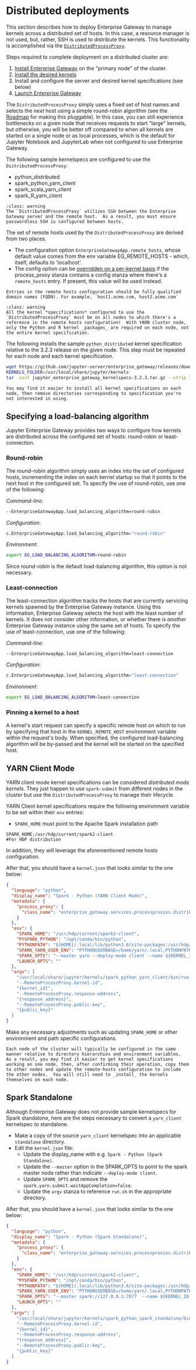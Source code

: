 # Distributed deployments

This section describes how to deploy Enterprise Gateway to manage kernels across a distributed set of hosts. In this case, a resource manager is not used, but, rather, SSH is used to distribute the kernels. This functionality is accomplished via the [`DistributedProcessProxy`](../contributors/system-architecture.md#distributedprocessproxy).

Steps required to complete deployment on a distributed cluster are:

1. [Install Enterprise Gateway](installing-eg.md) on the "primary node" of the cluster.
1. [Install the desired kernels](installing-kernels.md)
1. Install and configure the server and desired kernel specifications (see below)
1. [Launch Enterprise Gateway](launching-eg.md)

The `DistributedProcessProxy` simply uses a fixed set of host names and selects the _next_ host using a simple round-robin algorithm (see the [Roadmap](../contributors/roadmap.md) for making this pluggable). In this case, you can still experience bottlenecks on a given node that receives requests to start "large" kernels, but otherwise, you will be better off compared to when all kernels are started on a single node or as local processes, which is the default for Jupyter Notebook and JupyterLab when not configured to use Enterprise Gateway.

The following sample kernelspecs are configured to use the `DistributedProcessProxy`:

- python_distributed
- spark_python_yarn_client
- spark_scala_yarn_client
- spark_R_yarn_client

```{admonition} Important!
:class: warning
The `DistributedProcessProxy` utilizes SSH between the Enterprise Gateway server and the remote host.  As a result, you must ensure passwordless SSH is configured between hosts.
```

The set of remote hosts used by the `DistributedProcessProxy` are derived from two places.

- The configuration option `EnterpriseGatewayApp.remote_hosts`, whose default value comes from the env variable EG_REMOTE_HOSTS - which, itself, defaults to 'localhost'.
- The config option can be [overridden on a per-kernel basis](config-kernel-override.md#per-kernel-configuration-overrides) if the process_proxy stanza contains a config stanza where there's a `remote_hosts` entry. If present, this value will be used instead.

```{tip}
Entries in the remote hosts configuration should be fully qualified domain names (FQDN). For example, `host1.acme.com, host2.acme.com`
```

```{admonition} Important!
:class: warning
All the kernel *specifications* configured to use the `DistributedProcessProxy` must be on all nodes to which there's a reference in the remote hosts configuration!  With YARN cluster node, only the Python and R kernel _packages_ are required on each node, not the entire kernel specification.
```

The following installs the sample `python_distributed` kernel specification relative to the 3.2.3 release on the given node. This step must be repeated for each node and each kernel specification.

```Bash
wget https://github.com/jupyter-server/enterprise_gateway/releases/download/v3.2.3/jupyter_enterprise_gateway_kernelspecs-3.2.3.tar.gz
KERNELS_FOLDER=/usr/local/share/jupyter/kernels
tar -zxvf jupyter_enterprise_gateway_kernelspecs-3.2.3.tar.gz --strip 1 --directory $KERNELS_FOLDER/python_distributed/ python_distributed/
```

```{tip}
You may find it easier to install all kernel specifications on each node, then remove directories corresponding to specification you're not interested in using.
```

## Specifying a load-balancing algorithm

Jupyter Enterprise Gateway provides two ways to configure how kernels are distributed across the configured set of hosts: round-robin or least-connection.

### Round-robin

The round-robin algorithm simply uses an index into the set of configured hosts, incrementing the index on each kernel startup so that it points to the next host in the configured set. To specify the use of round-robin, use one of the following:

_Command-line_:

```bash
--EnterpriseGatewayApp.load_balancing_algorithm=round-robin
```

_Configuration_:

```python
c.EnterpriseGatewayApp.load_balancing_algorithm="round-robin"
```

_Environment_:

```bash
export EG_LOAD_BALANCING_ALGORITHM=round-robin
```

Since _round-robin_ is the default load-balancing algorithm, this option is not necessary.

### Least-connection

The least-connection algorithm tracks the hosts that are currently servicing kernels spawned by the Enterprise Gateway instance. Using this information, Enterprise Gateway selects the host with the least number of kernels. It does not consider other information, or whether there is _another_ Enterprise Gateway instance using the same set of hosts. To specify the use of least-connection, use one of the following:

_Command-line_:

```bash
--EnterpriseGatewayApp.load_balancing_algorithm=least-connection
```

_Configuration_:

```python
c.EnterpriseGatewayApp.load_balancing_algorithm="least-connection"
```

_Environment_:

```bash
export EG_LOAD_BALANCING_ALGORITHM=least-connection
```

### Pinning a kernel to a host

A kernel's start request can specify a specific remote host on which to run by specifying that host in the `KERNEL_REMOTE_HOST` environment variable within the request's body. When specified, the configured load-balancing algorithm will be by-passed and the kernel will be started on the specified host.

## YARN Client Mode

YARN client mode kernel specifications can be considered _distributed mode kernels_. They just happen to use `spark-submit` from different nodes in the cluster but use the `DistributedProcessProxy` to manage their lifecycle.

YARN Client kernel specifications require the following environment variable to be set within their `env` entries:

- `SPARK_HOME` must point to the Apache Spark installation path

```
SPARK_HOME:/usr/hdp/current/spark2-client                            #For HDP distribution
```

In addition, they will leverage the aforementioned remote hosts configuration.

After that, you should have a `kernel.json` that looks similar to the one below:

```json
{
  "language": "python",
  "display_name": "Spark - Python (YARN Client Mode)",
  "metadata": {
    "process_proxy": {
      "class_name": "enterprise_gateway.services.processproxies.distributed.DistributedProcessProxy"
    }
  },
  "env": {
    "SPARK_HOME": "/usr/hdp/current/spark2-client",
    "PYSPARK_PYTHON": "/opt/conda/bin/python",
    "PYTHONPATH": "${HOME}/.local/lib/python3.6/site-packages:/usr/hdp/current/spark2-client/python:/usr/hdp/current/spark2-client/python/lib/py4j-0.10.6-src.zip",
    "SPARK_YARN_USER_ENV": "PYTHONUSERBASE=/home/yarn/.local,PYTHONPATH=${HOME}/.local/lib/python3.6/site-packages:/usr/hdp/current/spark2-client/python:/usr/hdp/current/spark2-client/python/lib/py4j-0.10.6-src.zip,PATH=/opt/conda/bin:$PATH",
    "SPARK_OPTS": "--master yarn --deploy-mode client --name ${KERNEL_ID:-ERROR__NO__KERNEL_ID} --conf spark.yarn.submit.waitAppCompletion=false",
    "LAUNCH_OPTS": ""
  },
  "argv": [
    "/usr/local/share/jupyter/kernels/spark_python_yarn_client/bin/run.sh",
    "--RemoteProcessProxy.kernel-id",
    "{kernel_id}",
    "--RemoteProcessProxy.response-address",
    "{response_address}",
    "--RemoteProcessProxy.public-key",
    "{public_key}"
  ]
}
```

Make any necessary adjustments such as updating `SPARK_HOME` or other environment and path specific configurations.

```{tip}
Each node of the cluster will typically be configured in the same manner relative to directory hierarchies and environment variables.  As a result, you may find it easier to get kernel specifications working on one node, then, after confirming their operation, copy them to other nodes and update the remote-hosts configuration to include the other nodes.  You will still need to _install_ the kernels themselves on each node.
```

## Spark Standalone

Although Enterprise Gateway does not provide sample kernelspecs for Spark standalone, here are the steps necessary to convert a `yarn_client` kernelspec to standalone.

- Make a copy of the source `yarn_client` kernelspec into an applicable `standalone` directory.
- Edit the `kernel.json` file:
  - Update the display_name with e.g. `Spark - Python (Spark Standalone)`.
  - Update the `--master` option in the SPARK_OPTS to point to the spark master node rather than indicate `--deploy-mode client`.
  - Update `SPARK_OPTS` and remove the `spark.yarn.submit.waitAppCompletion=false`.
  - Update the `argv` stanza to reference `run.sh` in the appropriate directory.

After that, you should have a `kernel.json` that looks similar to the one below:

```json
{
  "language": "python",
  "display_name": "Spark - Python (Spark Standalone)",
  "metadata": {
    "process_proxy": {
      "class_name": "enterprise_gateway.services.processproxies.distributed.DistributedProcessProxy"
    }
  },
  "env": {
    "SPARK_HOME": "/usr/hdp/current/spark2-client",
    "PYSPARK_PYTHON": "/opt/conda/bin/python",
    "PYTHONPATH": "${HOME}/.local/lib/python3.6/site-packages:/usr/hdp/current/spark2-client/python:/usr/hdp/current/spark2-client/python/lib/py4j-0.10.6-src.zip",
    "SPARK_YARN_USER_ENV": "PYTHONUSERBASE=/home/yarn/.local,PYTHONPATH=${HOME}/.local/lib/python3.6/site-packages:/usr/hdp/current/spark2-client/python:/usr/hdp/current/spark2-client/python/lib/py4j-0.10.6-src.zip,PATH=/opt/conda/bin:$PATH",
    "SPARK_OPTS": "--master spark://127.0.0.1:7077  --name ${KERNEL_ID:-ERROR__NO__KERNEL_ID}",
    "LAUNCH_OPTS": ""
  },
  "argv": [
    "/usr/local/share/jupyter/kernels/spark_python_spark_standalone/bin/run.sh",
    "--RemoteProcessProxy.kernel-id",
    "{kernel_id}",
    "--RemoteProcessProxy.response-address",
    "{response_address}",
    "--RemoteProcessProxy.public-key",
    "{public_key}"
  ]
}
```

